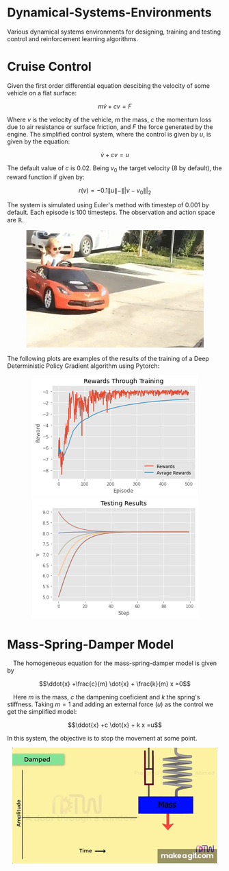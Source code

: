 # Dynamical-Systems-Environments

  Various dynamical systems environments for designing, training and testing control and reinforcement learning algorithms.

# Cruise Control

  Given the first order differential equation descibing the velocity of some vehicle on a flat surface:

$$m\dot{v}+cv=F$$

  Where $v$ is the velocity of the vehicle, $m$ the mass, $c$ the momentum loss due to air resistance or surface friction, and $F$ the force generated by the engine. The simplified control system, where the control is given by $u$, is given by the equation:

$$\dot{v}+cv=u$$

  The default value of $c$ is 0.02. Being $v_0$ the target velocity (8 by default), the reward function if given by:

$$r(v) = -0.1\|u\| - \||v-v_0\||_2$$

  The system is simulated using Euler's method with timestep of 0.001 by default. Each episode is 100 timesteps. The observation and action space are $\mathbb{R}$.

<p align="center">
  <img src="cargif.gif" alt="animated" />
</p>

  The following plots are examples of the results of the training of a Deep Deterministic Policy Gradient algorithm using Pytorch:

<p align="center">
  <img src="Rewards_Cruise_Control_2.png" />
  <img src="test_Cruise_Control_2.png"  />
</p>

# Mass-Spring-Damper Model

 The homogeneous equation for the mass-spring-damper model is given by   
  
  $$\ddot{x} +\frac{c}{m} \dot{x} + \frac{k}{m} x =0$$
  
 
 Here $m$ is the mass, $c$ the dampening coeficient and $k$ the spring's stiffness. Taking $m=1$ and adding an external force $(u)$ as the control we get the simplified model: 
  
  $$\ddot{x} +c \dot{x} + k x =u$$

  In this system, the objective is to stop the movement at some point.

  
<p align="center">
  <img src="Mass_Spring_Damper_System_2.gif" alt="animated"/>
</p>

 

